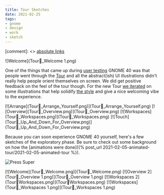 ```yaml
---
title: Tour Sketches
date: 2021-02-25
tags:
- gnome
- design
- work
- sketch
---
```


[comment]: <> <a href="{{ site.url }}{{ page.url }}">absolute links</a>

![Welcome](Tour_Welcome 1.png)

One of the things that came up during [user testing](https://blogs.gnome.org/shell-dev/2021/02/15/shell-ux-changes-the-research/) GNOME 40 was that people went through the [Tour](https://gitlab.gnome.org/GNOME/gnome-tour) and all the abstract(ish) UI illustrations didn't really help people orient themselves on screen. We did get positive feedback on the feel of the tour though. For the new Tour [we iterated](https://gitlab.gnome.org/Teams/Design/os-mockups/-/issues/79) on some illustrations that help solidify [the style](https://gitlab.gnome.org/Teams/Design/app-illustrations) and give a nice welcoming vibe to the experience.

<div class="inlineimgs" markdown="1">
[![Arrange](Tour_Arrange_Yourself.png)](Tour_Arrange_Yourself.png)
[![Overview](Tour_Overview.png)](Tour_Overview.png)
[![Workspaces](Tour_Workspaces.png)](Tour_Workspaces.png)
[![Touch](Tour_Up_And_Down_For_Overview.png)](Tour_Up_And_Down_For_Overview.png)
</div>

Because you can soon experience GNOME 40 yourself, here's a few sketches of the exploratory phase. Be sure to check out some background on how the [animations were done]({% post_url 2021-02-05-animated-tour/2021-02-05-animated-tour %}).

![Press Super](Tour_Press_Super.png)

<div class="inlineimgs" markdown="1">
[![Welcome](Tour_Welcome.png)](Tour_Welcome.png)
[![Overview 2](Tour_Overview 1.png)](Tour_Overview 1.png)
[![Workspaces 2](TourWorkspaces.png)](TourWorkspaces.png)
[![Workspaces](Tour_Workspaces 1.png)](Tour_Workspaces 1.png)
</div>
